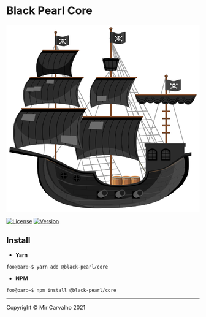 # Black Pearl Core

<!-- Banner -->

[![Banner](../../.github/assets/black-pearl.svg)](https://github.com/deppbrazil/black-pearl)

[![License](https://img.shields.io/badge/license-MIT-blue.svg)](./LICENSE)
[![Version](https://img.shields.io/badge/Version-0.1.0-blue.svg)](<>)

## Install

-   **Yarn**

```console
foo@bar:~$ yarn add @black-pearl/core
```

-   **NPM**

```console
foo@bar:~$ npm install @black-pearl/core
```

* * *

Copyright © Mir Carvalho 2021

